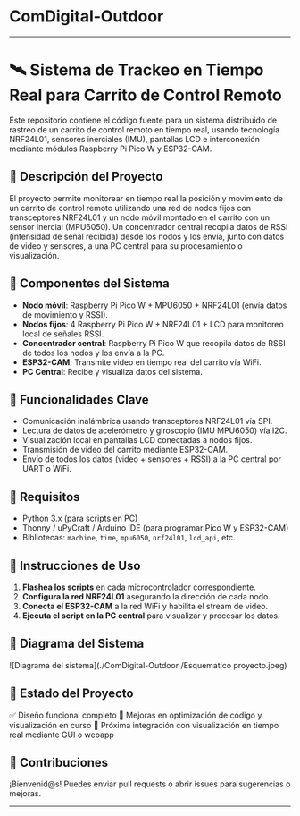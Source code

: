 # ComDigital-Outdoor

---

# 🛰️ Sistema de Trackeo en Tiempo Real para Carrito de Control Remoto

Este repositorio contiene el código fuente para un sistema distribuido de rastreo de un carrito de control remoto en tiempo real, usando tecnología NRF24L01, sensores inerciales (IMU), pantallas LCD e interconexión mediante módulos Raspberry Pi Pico W y ESP32-CAM.

## 🚗 Descripción del Proyecto

El proyecto permite monitorear en tiempo real la posición y movimiento de un carrito de control remoto utilizando una red de nodos fijos con transceptores NRF24L01 y un nodo móvil montado en el carrito con un sensor inercial (MPU6050). Un concentrador central recopila datos de RSSI (intensidad de señal recibida) desde los nodos y los envía, junto con datos de video y sensores, a una PC central para su procesamiento o visualización.

## 🧩 Componentes del Sistema

* **Nodo móvil**: Raspberry Pi Pico W + MPU6050 + NRF24L01 (envía datos de movimiento y RSSI).
* **Nodos fijos**: 4 Raspberry Pi Pico W + NRF24L01 + LCD para monitoreo local de señales RSSI.
* **Concentrador central**: Raspberry Pi Pico W que recopila datos de RSSI de todos los nodos y los envía a la PC.
* **ESP32-CAM**: Transmite video en tiempo real del carrito vía WiFi.
* **PC Central**: Recibe y visualiza datos del sistema.

## 🧠 Funcionalidades Clave

* Comunicación inalámbrica usando transceptores NRF24L01 vía SPI.
* Lectura de datos de acelerómetro y giroscopio (IMU MPU6050) vía I2C.
* Visualización local en pantallas LCD conectadas a nodos fijos.
* Transmisión de video del carrito mediante ESP32-CAM.
* Envío de todos los datos (video + sensores + RSSI) a la PC central por UART o WiFi.

## 🔧 Requisitos

* Python 3.x (para scripts en PC)
* Thonny / uPyCraft / Arduino IDE (para programar Pico W y ESP32-CAM)
* Bibliotecas: `machine`, `time`, `mpu6050`, `nrf24l01`, `lcd_api`, etc.

## 🚀 Instrucciones de Uso

1. **Flashea los scripts** en cada microcontrolador correspondiente.
2. **Configura la red NRF24L01** asegurando la dirección de cada nodo.
3. **Conecta el ESP32-CAM** a la red WiFi y habilita el stream de video.
4. **Ejecuta el script en la PC central** para visualizar y procesar los datos.

## 📸 Diagrama del Sistema

![Diagrama del sistema](./ComDigital-Outdoor
/Esquematico proyecto.jpeg)

## 📌 Estado del Proyecto

✅ Diseño funcional completo
🔄 Mejoras en optimización de código y visualización en curso
📡 Próxima integración con visualización en tiempo real mediante GUI o webapp

## 🤝 Contribuciones

¡Bienvenid@s! Puedes enviar pull requests o abrir issues para sugerencias o mejoras.

---
